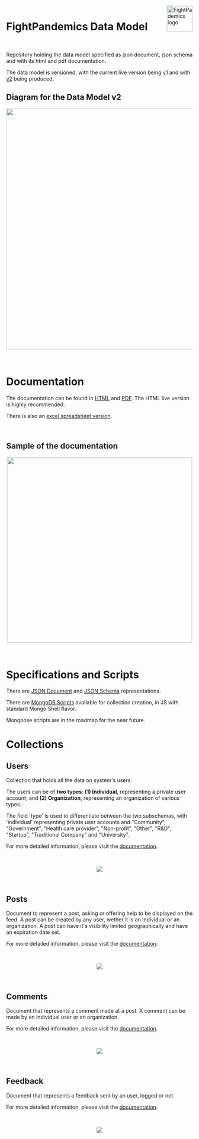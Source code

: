 <br />

<a href="https://fightpandemics.com/">
    <img src="https://scontent.fpet1-1.fna.fbcdn.net/v/t1.0-1/91397488_120087589636900_7236983386537984000_n.jpg?_nc_cat=110&_nc_sid=dbb9e7&_nc_oc=AQn7ohukMj_QASvuajKWQMsT4Qh3l4ca2TfJcR1yAkm6HDWwhdxl2CwRJcuBKmegtOlT5MH0FBjlGS-c2Vb2f65w&_nc_ht=scontent.fpet1-1.fna&oh=df1b3022c1fc626fdba3a7e3c4c8fede&oe=5EC0C3FE" alt="FightPademics logo" title="FightPandemics" align="right" height="70" />
</a>

# FightPandemics Data Model

<br />

Repository holding the data model specified as json document, json schema and with its html and pdf documentation.

The data model is versioned, with the current live version being [v1](/v1) and with [v2](/v2) being produced.
<br />

## Diagram for the Data Model v2

<p align="center">
  <img width="650" src="images/diagram_model.png">
</p>
<br />

# Documentation

The documentation can be found in [HTML](v2/docs/FightPandemics_documentation.html) and [PDF](v2/docs/FightPandemics_documentation.pdf). The HTML live version is highly recommended.

There is also an [excel spreadsheet version](v2/docs/FightPandemics.xlsx).

<br />

## Sample of the documentation

<p align="center">
  <img height='500' src="images/sample_documentation.jpg">
</p>
<br />

# Specifications and Scripts

There are [JSON Document](v2/scripts/JSON_Document) and [JSON Schema](v2/scripts/JSON_Schema) representations.

There are [MongoDB Scripts](v2/scripts/MongoDB_Script) available for collection creation, in JS with standard Mongo Shell flavor.

Mongoose scripts are in the roadmap for the near future.

# Collections

## Users

Collection that holds all the data on system's users.

The users can be of **two types**: **(1) Individual**, representing a private user account; and **(2) Organization**, representing an organization of various types.

The field 'type' is used to differentiate between the two subschemas, with 'individual' representing private user accounts and "Community", "Government", "Health care provider", "Non-profit", "Other", "R&D", "Startup", "Traditional Company" and "University".

For more detailed information, please visit the [documentation](v2/docs/FightPandemics_documentation.html).

<br />
<p align="center">
  <img src="images/users_collection.png">
</p>
<br />

## Posts

Document to represent a post, asking or offering help to be displayed on the feed. A post can be created by any user, wether it is an individual or an organization. A post can have it's visibility limited geographically and have an expiration date set.

For more detailed information, please visit the [documentation](v2/docs/FightPandemics_documentation.html).

<br />
<p align="center">
  <img src="images/posts_collection.png">
</p>
<br />

## Comments

Document that represents a comment made at a post. A comment can be made by an individual user or an organization.

For more detailed information, please visit the [documentation](v2/docs/FightPandemics_documentation.html).

<br />
<p align="center">
  <img src="images/comments_collection.png">
</p>
<br />

## Feedback

Document that represents a feedback sent by an user, logged or not.

For more detailed information, please visit the [documentation](v2/docs/FightPandemics_documentation.html).

<br />
<p align="center">
  <img src="images/feedbacks_collection.png">
</p>
<br />
